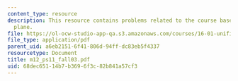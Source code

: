 ```yaml
---
content_type: resource
description: This resource contains problems related to the course based on two-dimensional
  plane.
file: https://ol-ocw-studio-app-qa.s3.amazonaws.com/courses/16-01-unified-engineering-i-ii-iii-iv-fall-2005-spring-2006/68dec65114b7b3696f3c82b841a57cf3_m12_ps11_fall03.pdf
file_type: application/pdf
parent_uid: a6eb2151-6f41-806d-94ff-dc83eb5f4337
resourcetype: Document
title: m12_ps11_fall03.pdf
uid: 68dec651-14b7-b369-6f3c-82b841a57cf3
---
```

